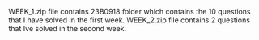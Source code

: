 WEEK_1.zip file contains 23B0918 folder which contains the 10 questions that I have solved in the first week.
WEEK_2.zip file contains 2 questions that Ive solved in the second week.
